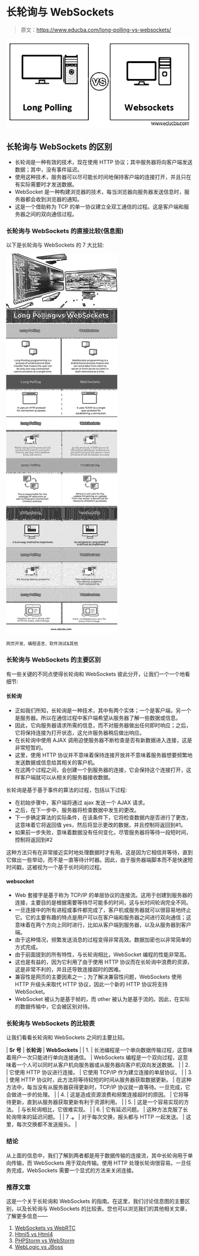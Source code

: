 # 长轮询与 WebSockets

> 原文：<https://www.educba.com/long-polling-vs-websockets/>

![Long Polling vs WebSockets](img/544fce654bc7e5c8d24c2c7ed3860f1b.png)



## 长轮询与 WebSockets 的区别

*   长轮询是一种有效的技术，现在使用 HTTP 协议；其中服务器将向客户端发送数据；其中，没有事件延迟。
*   使用这种技术，服务器可以尽可能长时间地保持客户端的连接打开，并且只在有实际需要时才发送数据。
*   WebSocket 是一种构建浏览器的技术，每当浏览器向服务器发送信息时，服务器都会收到浏览器的通知。
*   这是一个借助称为 TCP 的单一协议建立全双工通信的过程。这是客户端和服务器之间的双向通信过程。

### 长轮询与 WebSockets 的直接比较(信息图)

以下是长轮询与 WebSockets 的 7 大比较:

![Long Polling vs WebSockets info](img/8fa9c7a07343047e517f2a332c6ef017.png)



<small>网页开发、编程语言、软件测试&其他</small>

### 长轮询与 WebSockets 的主要区别

有一些关键的不同点使得长轮询和 WebSockets 彼此分开，让我们一个一个地看细节:

#### 长轮询

*   正如我们所知，长轮询是一种技术，其中有两个实体；一个是客户端，另一个是服务器。所以在通信过程中客户端希望从服务器了解一些数据或信息。
*   因此，它向服务器请求所需的信息，而不对服务器做出任何即时响应；之后，它将保持连接为打开状态，这允许服务器稍后做出响应。
*   在长轮询中使用 AJAX 调用迫使服务器不断检查是否有新数据进入连接，这是非常短暂的。
*   这里，使用 HTTP 协议并不意味着保持连接开放并不意味着服务器想要频繁地发送数据或信息给其相关的客户机。
*   在这两个过程之间，会创建一个到服务器的连接，它会保持这个连接打开，这样客户端就可以从相关的服务器接收数据。

长轮询是基于基于事件的算法的过程，包括以下过程:

*   在初始步骤中，客户端将通过 ajax 发送一个 AJAX 请求。
*   之后，在下一步中，服务器将检查数据中发生的更改。
*   下一步确定算法的实际条件，在该条件下，它将检查数据内是否进行了更改，这意味着它将返回值 yes，然后将显示更改的数据，并且控制将返回到#1。
*   如果前一步失败，意味着数据没有任何变化，尽管服务器将等待一段短时间，控制将返回到#2

这种方法只有在非常接近实时地处理数据时才有用。这是因为它相信并等待，直到它做出一些举动，而不是一直等待计时器。因此，由于服务器端脚本而不是快速短时间戳，这被视为一个基于长时间的过程。

#### websocket

*   Web 套接字是基于称为 TCP/IP 的单层协议的连接流。这用于创建到服务器的连接，主要目的是根据需要等待尽可能多的时间，这与长时间轮询完全不同。
*   一旦连接中的所有进程或事件都完成了，客户机或服务器就可以很容易地终止它。它的主要有趣的特点是用户可以在客户端和服务器之间进行双向通信；这意味着在两个方向上同时进行，比如从客户端到服务器，以及从服务器到客户端。
*   由于这种情况，频繁发送消息的过程变得非常高效。数据加密也以非常简单的方式完成。
*   由于前面提到的所有特性，与长轮询相比，WebSocket 编程的性能非常高。
*   这也是有益的，因为它利用了由于使用 HTTP 协议而在长轮询中浪费的资源，这是非常不利的，并且还导致连接超时的困难。
*   兼容性是网页的主要因素之一；为了解决兼容性问题，WebSockets 使用 HTTP 升级头来取代 HTTP 协议，因此一个新的 HTTP 协议将支持 WebSocket。
*   WebSocket 被认为是基于帧的，而 other 被认为是基于流的。因此，在实际的数据传输中，它会被区别对待。

### 长轮询与 WebSockets 的比较表

让我们看看长轮询和 WebSockets 之间的主要比较。

| **Sr 号** | **长轮询** | **WebSockets** |
| 1. | 长池编程是一个单向数据传输过程，这意味着用户一次只能进行单向连接通信。 | WebSockets 编程是一个双向过程，这意味着一个人可以同时从客户机向服务器或从服务器向客户机双向发送数据。 |
| 2. | 它使用 HTTP 协议进行连接。 | 它使用 TCP/IP 作为建立连接的单层协议。 |
| 3. | 使用 HTTP 协议时，此方法将等待较短的时间从服务器获取数据更新。 | 在这种方法中，每当没有从服务器获得更新时，TCP/IP 协议就一直等待。一旦完成，它会做进一步的处理。 |
| 4. | 这是造成资源浪费和频繁连接超时的原因。 | 它将等待更新，直到从服务器获取更新有利于资源利用。 |
| 5. | 这是一个容易实现的方法。 | 与长轮询相比，它很难实现。 |
| 6. | 它有延迟问题。 | 这种方法克服了长轮询带来的延迟问题。 |
| 7 .**。** | 对于每次交换，报头都与 HTTP 一起发送。 | 这里，每次交换都不发送报头。 |

### 结论

从上面的信息中，我们了解到两者都是用于数据传输的连接流，其中长轮询用于单向传输，而 WebSockets 用于双向传输。使用 HTTP 处理长轮询很容易。一旦任务完成，WebSockets 需要一个显式的方法来关闭连接。

### 推荐文章

这是一个关于长轮询和 WebSockets 的指南。在这里，我们讨论信息图的主要区别，以及长轮询与 WebSockets 的比较表。您也可以浏览我们的其他相关文章，了解更多信息——

1.  [WebSockets vs WebRTC](https://www.educba.com/websockets-vs-webrtc/)
2.  [Html5 vs Html4](https://www.educba.com/html5-vs-html4/)
3.  [PHPStorm vs WebStorm](https://www.educba.com/phpstorm-vs-webstorm/)
4.  [WebLogic vs JBoss](https://www.educba.com/weblogic-vs-jboss/)





